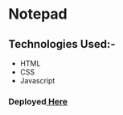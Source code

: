 # Notepad
## **Technologies Used:-**
* HTML
* CSS
* Javascript
### Deployed[ Here ]( https://vyash5075.github.io/Notepad/)

